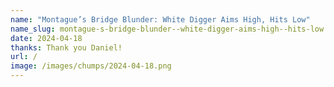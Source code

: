```yaml
---
name: "Montague’s Bridge Blunder: White Digger Aims High, Hits Low"
name_slug: montague-s-bridge-blunder--white-digger-aims-high--hits-low
date: 2024-04-18
thanks: Thank you Daniel!
url: /
image: /images/chumps/2024-04-18.png
---
```

